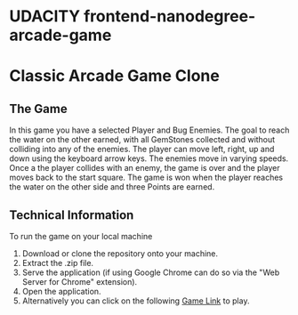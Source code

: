 UDACITY frontend-nanodegree-arcade-game
=======================================

# Classic Arcade Game Clone

## The Game

In this game you have a selected Player and Bug Enemies. The goal to reach the water on the other earned, with all GemStones collected and without colliding into any of the enemies. The player can move left, right, up and down using the keyboard arrow keys. The enemies move in varying speeds. Once a the player collides with an enemy, the game is over and the player moves back to the start square. The game is won when the player reaches the water on the other side and three Points are earned.


## Technical Information

To run the game on your local machine

1. Download or clone the repository onto your machine.
2. Extract the .zip file.
3. Serve the application (if using Google Chrome can do so via the "Web Server for Chrome" extension).
4. Open the application.
5. Alternatively you can click on the following [Game Link](https://jsoto3000.github.io/arcade-game-master-js/) to play.
